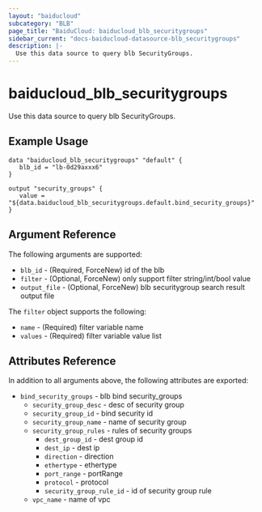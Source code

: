 ```yaml
---
layout: "baiducloud"
subcategory: "BLB"
page_title: "BaiduCloud: baiducloud_blb_securitygroups"
sidebar_current: "docs-baiducloud-datasource-blb_securitygroups"
description: |-
  Use this data source to query blb SecurityGroups.
---
```


# baiducloud_blb_securitygroups

Use this data source to query blb SecurityGroups.

## Example Usage

```hcl
data "baiducloud_blb_securitygroups" "default" {
   blb_id = "lb-0d29axxx6"
}

output "security_groups" {
   value = "${data.baiducloud_blb_securitygroups.default.bind_security_groups}"
}
```

## Argument Reference

The following arguments are supported:

* `blb_id` - (Required, ForceNew) id of the blb
* `filter` - (Optional, ForceNew) only support filter string/int/bool value
* `output_file` - (Optional, ForceNew) blb securitygroup search result output file

The `filter` object supports the following:

* `name` - (Required) filter variable name
* `values` - (Required) filter variable value list

## Attributes Reference

In addition to all arguments above, the following attributes are exported:

* `bind_security_groups` - blb bind security_groups
  * `security_group_desc` - desc of security group
  * `security_group_id` - bind security id
  * `security_group_name` - name of security group
  * `security_group_rules` - rules of security groups
    * `dest_group_id` - dest group id
    * `dest_ip` - dest ip
    * `direction` - direction
    * `ethertype` - ethertype
    * `port_range` - portRange
    * `protocol` - protocol
    * `security_group_rule_id` - id of security group rule
  * `vpc_name` - name of vpc


